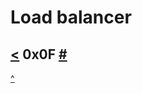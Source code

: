 # Load balancer
[<]() 0x0F [#](https://github.com/TheeKingZa/alx-system_engineering-devops/tree/master)
---






[^](#load-balancer)
